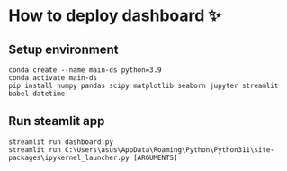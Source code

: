 # How to deploy dashboard ✨

## Setup environment
```
conda create --name main-ds python=3.9
conda activate main-ds
pip install numpy pandas scipy matplotlib seaborn jupyter streamlit babel datetime
```

## Run steamlit app
```
streamlit run dashboard.py
streamlit run C:\Users\asus\AppData\Roaming\Python\Python311\site-packages\ipykernel_launcher.py [ARGUMENTS]
```
